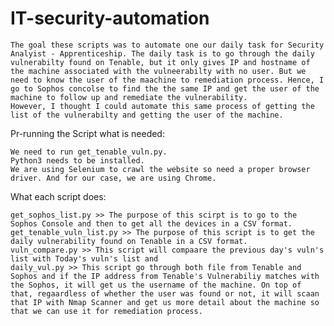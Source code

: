 # IT-security-automation

    The goal these scripts was to automate one our daily task for Security Analyist - Apprenticeship. The daily task is to go through the daily vulnerabilty found on Tenable, but it only gives IP and hostname of the machine associated with the vulneerabilty with no user. But we need to know the user of the maachine to remediation process. Hence, I go to Sophos concolse to find the the same IP and get the user of the machine to follow up and remediate the vulnerability. 
    However, I thought I could automate this same process of getting the list of the vulnerabilty and getting the user of the machine.

Pr-running the Script what is needed:
    
    We need to run get_tenable_vuln.py. 
    Python3 needs to be installed.
    We are using Selenium to crawl the website so need a proper browser driver. And for our case, we are using Chrome. 
    

What each script does:

    get_sophos_list.py >> The purpose of this scirpt is to go to the Sophos Console and then to get all the devices in a CSV format.
    get_tenable_vuln_list.py >> The purpose of this script is to get the daily vulnerability found on Tenable in a CSV format.
    vuln_compare.py >> This script will compaare the previous day's vuln's list with Today's vuln's list and 
    daily_vul.py >> This script go through both file from Tenable and Sophos and if the IP address from Tenable's Vulnerabiliy matches with the Sophos, it will get us the username of the machine. On top of that, regaardless of whether the user was found or not, it will scaan that IP with Nmap Scanner and get us more detail about the machine so that we can use it for remediation process.
  
